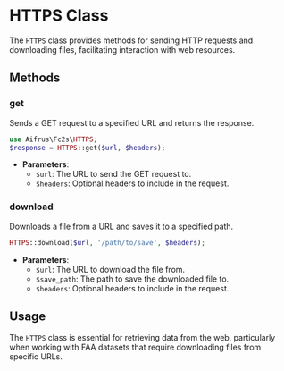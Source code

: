 # HTTPS Class

The `HTTPS` class provides methods for sending HTTP requests and downloading files, facilitating interaction with web resources.

## Methods

### get

Sends a GET request to a specified URL and returns the response.

```php
use Aifrus\Fc2s\HTTPS;
$response = HTTPS::get($url, $headers);
```

- **Parameters**:
  - `$url`: The URL to send the GET request to.
  - `$headers`: Optional headers to include in the request.

### download

Downloads a file from a URL and saves it to a specified path.

```php
HTTPS::download($url, '/path/to/save', $headers);
```

- **Parameters**:
  - `$url`: The URL to download the file from.
  - `$save_path`: The path to save the downloaded file to.
  - `$headers`: Optional headers to include in the request.

## Usage

The `HTTPS` class is essential for retrieving data from the web, particularly when working with FAA datasets that require downloading files from specific URLs.